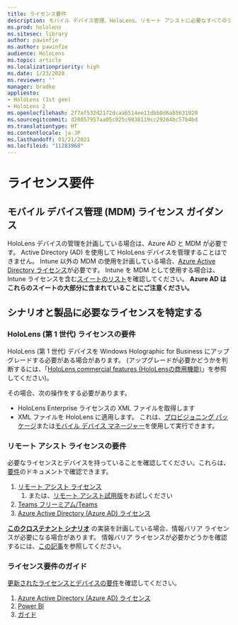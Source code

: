```yaml
---
title: ライセンス要件
description: モバイル デバイス管理、HoloLens、リモート アシストに必要なすべてのライセンス要件とガイドラインを常に最新の状態に保ちます。
ms.prod: hololens
ms.sitesec: library
author: pawinfie
ms.author: pawinfie
audience: HoloLens
ms.topic: article
ms.localizationpriority: high
ms.date: 1/23/2020
ms.reviewer: ''
manager: bradke
appliesto:
- HoloLens (1st gen)
- HoloLens 2
ms.openlocfilehash: 2f7af532d2172dcaa6514ee11dbb0d6ab5631929
ms.sourcegitcommit: d20057957aa05c025c9838119cc29264bc57b4bd
ms.translationtype: HT
ms.contentlocale: ja-JP
ms.lasthandoff: 01/21/2021
ms.locfileid: "11283968"
---
```

# ライセンス要件

## モバイル デバイス管理 (MDM) ライセンス ガイダンス

HoloLens デバイスの管理を計画している場合は、Azure AD と MDM が必要です。 Active Directory (AD) を使用して HoloLens デバイスを管理することはできません。
Intune 以外の MDM の使用を計画している場合、[Azure Active Directory ライセンス](https://docs.microsoft.com/azure/active-directory/fundamentals/active-directory-whatis)が必要です。
Intune を MDM として使用する場合は、Intune ライセンスを含む[スイートのリスト](https://docs.microsoft.com/intune/fundamentals/licenses)を確認してください。 **Azure AD はこれらのスイートの大部分に含まれていることにご注意ください。**

## シナリオと製品に必要なライセンスを特定する

### HoloLens (第 1 世代) ライセンスの要件

HoloLens (第 1 世代) デバイスを Windows Holographic for Business にアップグレードする必要がある場合があります。 (アップグレードが必要かどうかを判断するには、「[HoloLens commercial features (HoloLensの商用機能)](holoLens-commercial-features.md#feature-comparison-between-editions)」を参照してください)。

 その場合、次の操作をする必要があります。

- HoloLens Enterprise ライセンスの XML ファイルを取得します
- XML ファイルを HoloLens に適用します。 これは、[プロビジョニング パッケージ](hololens-provisioning.md)または[モバイル デバイス マネージャー](https://docs.microsoft.com/intune/configuration/holographic-upgrade)を使用して実行できます。

### リモート アシスト ライセンスの要件

必要なライセンスとデバイスを持っていることを確認してください。これらは、[要件](https://docs.microsoft.com/dynamics365/mixed-reality/remote-assist/requirements)のドキュメントで確認できます。

1. [リモート アシスト ライセンス](https://docs.microsoft.com/dynamics365/mixed-reality/remote-assist/buy-and-deploy-remote-assist)
    1. または、[リモート アシスト試用版](https://docs.microsoft.com/dynamics365/mixed-reality/remote-assist/try-remote-assist)をお試しください
1. [Teams フリーミアム/Teams](https://products.office.com/microsoft-teams/free)
1. [Azure Active Directory (Azure AD) ライセンス](https://docs.microsoft.com/azure/active-directory/fundamentals/active-directory-whatis)

**[このクロステナント シナリオ](https://docs.microsoft.com/dynamics365/mixed-reality/remote-assist/cross-tenant-overview#scenario-2-leasing-services-to-other-tenants)** の実装を計画している場合、情報バリア ライセンスが必要になる場合があります。 情報バリア ライセンスが必要かどうかを確認するには、[この記事](https://docs.microsoft.com/dynamics365/mixed-reality/remote-assist/cross-tenant-licensing-implementation#step-1-determine-if-information-barriers-are-necessary)を参照してください。

### ライセンス要件のガイド

[更新されたライセンスとデバイスの要件](https://docs.microsoft.com/dynamics365/mixed-reality/guides/requirements)を確認してください。

1. [Azure Active Directory (Azure AD) ライセンス](https://docs.microsoft.com/azure/active-directory/fundamentals/active-directory-whatis)
1. [Power BI](https://powerbi.microsoft.com/desktop/)
1. [ガイド](https://docs.microsoft.com/dynamics365/mixed-reality/guides/setup)
